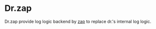 # Dr.zap
Dr.zap provide log logic backend by [zap](https://github.com/unisx/logus) to replace dr.'s internal log logic.